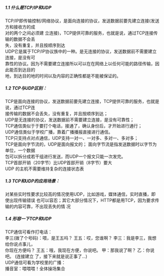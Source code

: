 ##### 1.1 什么是TCP/IP和UDP
TCP/IP即传输控制/网络协议，是面向连接的协议，发送数据前要先建立连接(发送方和接收方的成  
对的两个之间必须建 立连接)，TCP提供可靠的服务，也就是说，通过TCP连接传输的数据不会丢  
失，没有重复，并且按顺序到达  
UDP它是属于TCP/IP协议族中的一种。是无连接的协议，发送数据前不需要建立连接，是没有可   
靠性的协议。因为不需要建立连接所以可以在在网络上以任何可能的路径传输，因此能否到达目的  
地，到达目的地的时间以及内容的正确性都是不能被保证的。  
##### 1.2 TCP与UDP区别：
TCP是面向连接的协议，发送数据前要先建立连接，TCP提供可靠的服务，也就是说，通过TCP连  
接传输的数据不会丢失，没有重复，并且按顺序到达；  
UDP是无连接的协议，发送数据前不需要建立连接，是没有可靠性；  
TCP通信类似于于要打个电话，接通了，确认身份后，才开始进行通行；  
UDP通信类似于学校广播，靠着广播播报直接进行通信。  
TCP只支持点对点通信，UDP支持一对一、一对多、多对一、多对多；  
TCP是面向字节流的，UDP是面向报文的； 面向字节流是指发送数据时以字节为单位，一个数据  
包可以拆分成若干组进行发送，而UDP一个报文只能一次发完。  
TCP首部开销（20字节）比UDP首部开销（8字节）要大  
UDP 的主机不需要维持复杂的连接状态表  
##### 1.3 TCP和UDP的应用场景：
对某些实时性要求比较高的情况使用UDP，比如游戏，媒体通信，实时直播，即使出现传输错误
也可以容忍；其它大部分情况下，HTTP都是用TCP，因为要求传输的内容可靠，不出现丢失的情
况   
##### 1.4 形容一下TCP和UDP
TCP通信可看作打电话：    
李三(拨了个号码)：喂，是王五吗？ 王五：哎，您谁啊？ 李三：我是李三，我想给你说点事儿，   
你现在方便吗？ 王五：哦，我现在方便，你说吧。 甲：那我说了啊？ 乙：你说吧。 (连接建立
了，接下来就是说正事了…)   
UDP通信可看为学校里的广播：  
播音室：喂喂喂！全体操场集合   